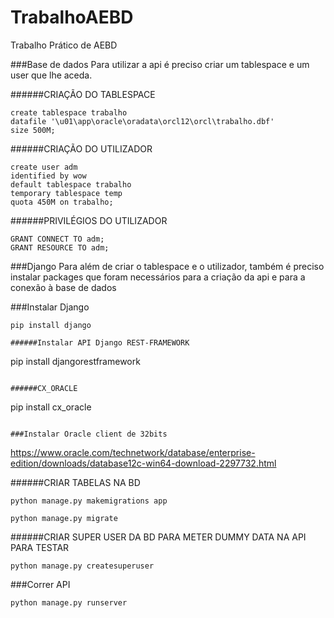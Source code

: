 # TrabalhoAEBD
Trabalho Prático de AEBD

###Base de dados
Para utilizar a api é preciso criar um tablespace e um user que lhe aceda.


######CRIAÇÃO DO TABLESPACE
```
create tablespace trabalho
datafile '\u01\app\oracle\oradata\orcl12\orcl\trabalho.dbf'
size 500M;
```


######CRIAÇÃO DO UTILIZADOR
```
create user adm
identified by wow
default tablespace trabalho
temporary tablespace temp
quota 450M on trabalho;
```


######PRIVILÉGIOS DO UTILIZADOR
```
GRANT CONNECT TO adm;
GRANT RESOURCE TO adm;
```


###Django
Para além de criar o tablespace e o utilizador, também é preciso instalar packages que foram necessários para a criação da api e para a conexão à base de dados

###Instalar Django
```
pip install django

######Instalar API Django REST-FRAMEWORK
```
pip install djangorestframework
```

######CX_ORACLE
```
pip install cx_oracle
```

###Instalar Oracle client de 32bits
```
https://www.oracle.com/technetwork/database/enterprise-edition/downloads/database12c-win64-download-2297732.html

######CRIAR TABELAS NA BD
```
python manage.py makemigrations app
```

```
python manage.py migrate
```

######CRIAR SUPER USER DA BD PARA METER DUMMY DATA NA API PARA TESTAR
```
python manage.py createsuperuser
```

###Correr API
```
python manage.py runserver
```
